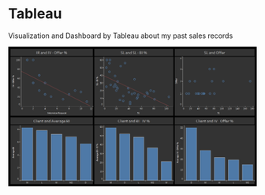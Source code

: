 # Tableau
Visualization and Dashboard by Tableau about my past sales records

![BI,IV,Offer](https://github.com/TS-0910/Tableau/blob/main/BI%2C%20IV%2C%20Offer_29.1.2021.png)
